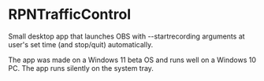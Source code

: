 # RPNTrafficControl

Small desktop app that launches OBS with --startrecording arguments at user's set time (and stop/quit) automatically.

The app was made on a Windows 11 beta OS and runs well on a Windows 10 PC. The app runs silently on the system tray.

